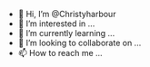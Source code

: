 - 👋 Hi, I’m @Christyharbour
- 👀 I’m interested in ...
- 🌱 I’m currently learning ...
- 💞️ I’m looking to collaborate on ...
- 📫 How to reach me ...

<!---
Christyharbour/Christyharbour is a ✨ special ✨ repository because its `README.md` (this file) appears on your GitHub profile.
You can click the Preview link to take a look at your changes.
--->
